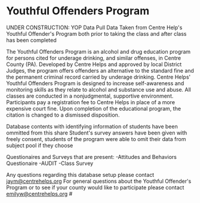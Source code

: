 # Youthful Offenders Program 
UNDER CONSTRUCTION: YOP Data Pull
Data Taken from Centre Help's Youthful Offender's Program both prior to taking the class and after class has been completed

The Youthful Offenders Program is an alcohol and drug education program for persons cited for underage drinking, and similar offenses, in Centre County (PA). 
  Developed by Centre Helps and approved by local District Judges, the program offers offenders an alternative to the standard fine and the permanent criminal record carried by underage drinking.
  Centre Helps' Youthful Offenders Program is designed to increase self-awareness and monitoring skills as they relate to alcohol and substance use and abuse. 
  All classes are conducted in a nonjudgmental, supportive environment. Participants pay a registration fee to Centre Helps in place of a more expensive court fine. 
  Upon completion of the educational program, the citation is changed to a dismissed disposition. 

Database contents with identifying information of students have been ommitted from this share
Student's survey answers have been given with freely consent, students of the program were able to omit their data from subject pool if they choose

Questionaires and Surveys that are present:
  -Attitudes and Behaviors Questionaire
  -AUDIT
  -Class Survey

Any questions regarding this database setup please contact jaym@centrehelps.org
For general questions about the Youthful Offender's Program or to see if your county would like to participate please contact emilyw@centrehelps.org # 
